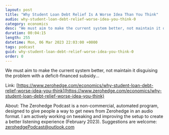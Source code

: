 ```yaml
---
layout: post
title: "Why Student Loan Debt Relief Is A Worse Idea Than You Think"
audio: why-student-loan-debt-relief-worse-idea-you-think-0
category: economics
desc: "We must aim to make the current system better, not maintain it disguising the problem with a deficit-financed subsidy..."
duration: 00:04:15
length: 255
datetime: Mon, 06 Mar 2023 22:03:00 +0000
tags: podcast
guid: why-student-loan-debt-relief-worse-idea-you-think-0
order: 0
---
```

We must aim to make the current system better, not maintain it disguising the problem with a deficit-financed subsidy...

Link: [https://www.zerohedge.com/economics/why-student-loan-debt-relief-worse-idea-you-think](https://www.zerohedge.com/economics/why-student-loan-debt-relief-worse-idea-you-think)

About: The Zerohedge Podcast is a non-commercial, automated program, designed to give people a way to get news from Zerohedge in an audio format.  I am actively working on tweaking and improving the setup to create a better listening experience (February 2023).  Suggestions are welcome: [zerohedgePodcast@outlook.com](mailto:zerohedgePodcast@outlook.com)